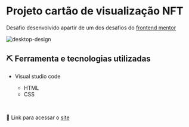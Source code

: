 # Projeto cartão de visualização NFT

Desafio desenvolvido apartir de um dos desafios do <a href="https://www.frontendmentor.io/home">frontend mentor</a>

![desktop-design](https://github.com/JoaoVitor2004/cartao-de-visualizacao-nft/assets/143558833/f4d58909-6e73-4694-9e3e-2bf46564b1d3)

## ⛏ Ferramenta e tecnologias utilizadas

- Visual studio code

  - HTML
  - CSS

 <br>

🔗 Link para acessar o <a href="https://joaovitor2004.github.io/cartao-de-visualizacao-nft/">site</a>
